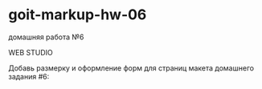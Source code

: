 # goit-markup-hw-06
домашняя работа №6


WEB STUDIO

Добавь размерку и оформление форм для страниц макета домашнего задания #6:
